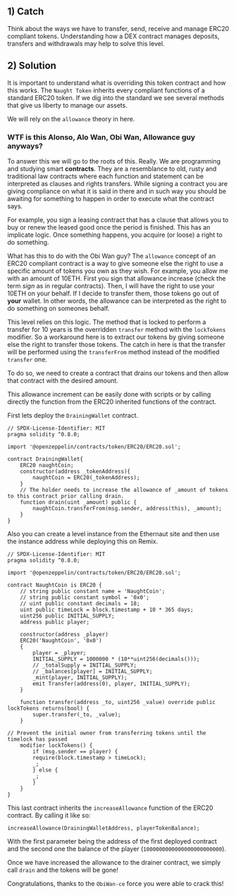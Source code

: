 ## 1) Catch
Think about the ways we have to transfer, send, receive and manage ERC20 compliant tokens. Understanding how a DEX contract manages deposits, transfers and withdrawals may help to solve this level.


## 2) Solution
It is important to understand what is overriding this token contract and how this works. The ```Naught Token``` inherits every compliant functions of a standard ERC20 token. If we dig into the standard we see several methods that give us liberty to manage our assets. 

We will rely on the ```allowance``` theory in here. 

### **WTF is this Alonso, Alo Wan, Obi Wan, Allowance guy anyways?**

To answer this we will go to the roots of this. Really. We are programming and studying smart **contracts**. They are a resemblance to old, rusty and traditional law contracts where each function and statement can be interpreted as clauses and rights transfers. While signing a contract you are giving compliance on what it is said in there and in such way you should be awaiting for something to happen in order to execute what the contract says.

For example, you sign a leasing contract that has a clause that allows you to buy or renew the leased good once the period is finished. This has an implicate logic. Once something happens, you acquire (or loose) a right to do something.

What has this to do with the Obi Wan guy? The ```allowance``` concept of an ERC20 compliant contract is a way to give someone else the right to use a specific amount of tokens you own as they wish. For example, you allow me with an amount of 10ETH. First you sign that allowance increase (check the term *sign* as in regular contracts). Then, I will have the right to use your 10ETH on your behalf. If I decide to transfer them, those tokens go out of **your** wallet. In other words, the allowance can be interpreted as the right to do something on someones behalf.

This level relies on this logic. The method that is locked to perform a transfer for 10 years is the overridden ```transfer``` method with the ```lockTokens``` modifier. So a workaround here is to extract our tokens by giving someone else the right to transfer those tokens. The catch in here is that the transfer will be performed using the ```transferFrom``` method instead of the modified ```transfer``` one.

To do so, we need to create a contract that drains our tokens and then allow that contract with the desired amount.

This allowance increment can be easily done with scripts or by calling directly the function from the ERC20 inherited functions of the contract.

First lets deploy the ```DrainingWallet``` contract.


    // SPDX-License-Identifier: MIT
    pragma solidity ^0.8.0;

    import '@openzeppelin/contracts/token/ERC20/ERC20.sol';

    contract DrainingWallet{
        ERC20 naughtCoin;
        constructor(address _tokenAddress){
            naughtCoin = ERC20(_tokenAddress);
        }
        // The holder needs to increase the allowance of _amount of tokens to this contract prior calling drain.
        function drain(uint _amount) public {
            naughtCoin.transferFrom(msg.sender, address(this), _amount);
        }
    }


Also you can create a level instance from the Ethernaut site and then use the instance address while deploying this on Remix.


    // SPDX-License-Identifier: MIT
    pragma solidity ^0.8.0;

    import '@openzeppelin/contracts/token/ERC20/ERC20.sol';

    contract NaughtCoin is ERC20 {
        // string public constant name = 'NaughtCoin';
        // string public constant symbol = '0x0';
        // uint public constant decimals = 18;
        uint public timeLock = block.timestamp + 10 * 365 days;
        uint256 public INITIAL_SUPPLY;
        address public player;

        constructor(address _player) 
        ERC20('NaughtCoin', '0x0')
        {
            player = _player;
            INITIAL_SUPPLY = 1000000 * (10**uint256(decimals()));
            // _totalSupply = INITIAL_SUPPLY;
            // _balances[player] = INITIAL_SUPPLY;
            _mint(player, INITIAL_SUPPLY);
            emit Transfer(address(0), player, INITIAL_SUPPLY);
        }
    
        function transfer(address _to, uint256 _value) override public lockTokens returns(bool) {
            super.transfer(_to, _value);
        }

    // Prevent the initial owner from transferring tokens until the timelock has passed
        modifier lockTokens() {
            if (msg.sender == player) {
            require(block.timestamp > timeLock);
            _;
            } else {
            _;
            }
        } 
    } 


This last contract inherits the ```increaseAllowance``` function of the ERC20 contract. By calling it like so:

    increaseAllowance(DrainingWalletAddress, playerTokenBalance);

With the first parameter being the address of the first deployed contract and the second one the balance of the player (```1000000000000000000000000```).

Once we have increased the allowance to the drainer contract, we simply call ```drain``` and the tokens will be gone!

Congratulations, thanks to the ```ObiWan-ce``` force you were able to crack this!
